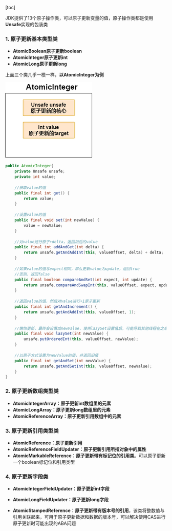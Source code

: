 [toc]

JDK提供了13个原子操作类，可以原子更新变量的值，原子操作类都是使用 **Unsafe**实现的包装类



### 1. 原子更新基本类型类

* **AtomicBoolean原子更新boolean**
* **AtomicInteger原子更新int**
* **AtomicLong原子更新long**

上面三个类几乎一模一样，**以AtomicInteger为例**

![AtomicInteger](../../p/AtomicInteger.png)

```java
public AtomicInteger{
    private Unsafe unsafe;
    private int value;
    
    //获取value的值
    public final int get() {
        return value;
    }
    
    //设置value的值
    public final void set(int newValue) {
        value = newValue;
    }
    
    //对value进行原子+delta，返回加后的value
    public final int addAndGet(int delta) {
        return unsafe.getAndAddInt(this, valueOffset, delta) + delta;
    }
    
    //如果value的值与expect相同，那么更新value为update，返回true
    //否则，返回false
    public final boolean compareAndSet(int expect, int update) {
        return unsafe.compareAndSwapInt(this, valueOffset, expect, update);
    }
    
    //返回value的值，然后对value进行+1原子更新
    public final int getAndIncrement() {
        return unsafe.getAndAddInt(this, valueOffset, 1);
    }
    
    //懒惰更新，最终会设置成newValue，使用lazySet设置值后，可能导致其他线程在之后的一小段时间内还是可以读到旧的值
    public final void lazySet(int newValue) {
        unsafe.putOrderedInt(this, valueOffset, newValue);
    }
    
    //以原子方式设置为newValue的值，并返回旧值
    public final int getAndSet(int newValue) {
        return unsafe.getAndSetInt(this, valueOffset, newValue);
    }
}

```



### 2. 原子更新数组类型类

* **AtomicIntegerArray：原子更新int数组里的元素**
* **AtomicLongArray：原子更新long数组里的元素**
* **AtomicReferenceArray：原子更新引用数组中的元素**



### 3. 原子更新引用类型类

* **AtomicReference：原子更新引用**
* **AtomicReferenceFieldUpdater：原子更新引用所指对象中的属性**
* **AtomicMarkableReference：原子更新带有标记位的引用类**。可以原子更新一个boolean标记位和引用类型



### 4. 原子更新字段类

* **AtomicIntegerFieldUpdater：原子更新int字段** 

* **AtomicLongFieldUpdater：原子更新long字段** 

* **AtomicStampedReference：原子更新带有版本号的引用**，该类将整数值与引用关联起来，可用于原子更新数据和数据的版本号，可以解决使用CAS进行原子更新时可能出现的ABA问题

